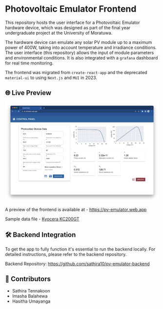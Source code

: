 # Photovoltaic Emulator Frontend

This repository hosts the user interface for a Photovoltaic Emulator hardware device, which was designed as part of the final year undergraduate project at the University of Moratuwa.

The hardware device can emulate any solar PV module up to a maximum power of 400W, taking into account temperature and irradiance conditions. The user interface (this repository) allows the input of module parameters and environmental conditions. It is also integrated with a `grafana` dashboard for real time monitoring.

The frontend was migrated from `create-react-app` and the deprecated `material-ui` to using `Next.js` and `MUI` in 2023.


## 🌐 Live Preview

![screenshot](/docs/Screenshot.png)

A preview of the frontend is available at - https://pv-emulator.web.app

Sample data file - [Kyocera KC200GT](https://raw.githubusercontent.com/sathira10/pv-emulator/main/docs/kc200gt.json)


## 🛠️ Backend Integration

To get the app to fully function it's essential to run the backend locally. For detailed instructions, please refer to the backend repository.

Backend Repository: https://github.com/sathira10/pv-emulator-backend


## 🤝 Contributors

- Sathira Tennakoon
- Imasha Balahewa
- Hasitha Umayanga